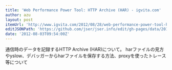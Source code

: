 ```yaml
---
title: 'Web Performance Power Tool: HTTP Archive (HAR) - igvita.com'
author: azu
layout: post
itemUrl: 'http://www.igvita.com/2012/08/28/web-performance-power-tool-http-archive-har/'
editJSONPath: 'https://github.com/jser/jser.info/edit/gh-pages/data/2012/08/index.json'
date: '2012-08-03T09:54:00Z'
---
```

通信時のデータを記録するHTTP Archive (HAR)について。
harファイルの見方やyslow、デバッガーからharファイルを保存する方法、proxyを使ったトレース等について
